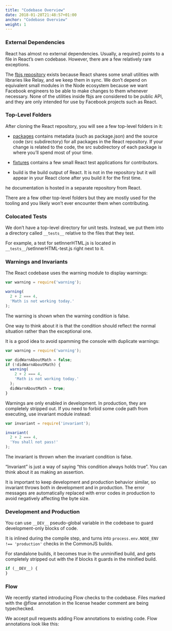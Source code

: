 ```yaml
---
title: "Codebase Overview"
date: 2018-01-28T21:48:57+01:00
anchor: "Codebase Overview"
weight: 1
---
```


### External Dependencies

React has almost no external dependencies. Usually, a require() points to a file in React’s own codebase. However, there are a few relatively rare exceptions.

The [fbjs repository]("#") exists because React shares some small utilities with libraries like Relay, and we keep them in sync. We don’t depend on equivalent small modules in the Node ecosystem because we want Facebook engineers to be able to make changes to them whenever necessary. None of the utilities inside fbjs are considered to be public API, and they are only intended for use by Facebook projects such as React.

### Top-Level Folders

After cloning the React repository, you will see a few top-level folders in it:

* [packages]("#") contains metadata (such as package.json) and the source code (src subdirectory) for all packages in the React repository. If your change is related to the code, the src subdirectory of each package is where you’ll spend most of your time.

* [fixtures](https://github.com/facebook/react/blob/master/fixtures/art/VectorWidget.js) contains a few small React test applications for contributors.

* build is the build output of React. It is not in the repository but it will appear in your React clone after you build it for the first time.

he documentation is hosted in a separate repository from React.

There are a few other top-level folders but they are mostly used for the tooling and you likely won’t ever encounter them when contributing.

### Colocated Tests

We don’t have a top-level directory for unit tests. Instead, we put them into a directory called `__tests__` relative to the files that they test.

For example, a test for setInnerHTML.js is located in `__tests__`/setInnerHTML-test.js right next to it.

### Warnings and Invariants

The React codebase uses the warning module to display warnings:

```js
var warning = require('warning');

warning(
  2 + 2 === 4,
  'Math is not working today.'
);
```
The warning is shown when the warning condition is false.

One way to think about it is that the condition should reflect the normal situation rather than the exceptional one.

It is a good idea to avoid spamming the console with duplicate warnings:

```js
var warning = require('warning');

var didWarnAboutMath = false;
if (!didWarnAboutMath) {
  warning(
    2 + 2 === 4,
    'Math is not working today.'
  );
  didWarnAboutMath = true;
}

```
Warnings are only enabled in development. In production, they are completely stripped out. If you need to forbid some code path from executing, use invariant module instead:

```js
var invariant = require('invariant');

invariant(
  2 + 2 === 4,
  'You shall not pass!'
);
```

The invariant is thrown when the invariant condition is false.

“Invariant” is just a way of saying “this condition always holds true”. You can think about it as making an assertion.

It is important to keep development and production behavior similar, so invariant throws both in development and in production. The error messages are automatically replaced with error codes in production to avoid negatively affecting the byte size.

### Development and Production
You can use `__DEV__` pseudo-global variable in the codebase to guard development-only blocks of code.

It is inlined during the compile step, and turns into `process.env.NODE_ENV !== 'production'` checks in the CommonJS builds.

For standalone builds, it becomes true in the unminified build, and gets completely stripped out with the if blocks it guards in the minified build.

```js
if (__DEV__) {
}
```

### Flow

We recently started introducing Flow checks to the codebase. Files marked with the @flow annotation in the license header comment are being typechecked.

We accept pull requests adding Flow annotations to existing code. Flow annotations look like this: